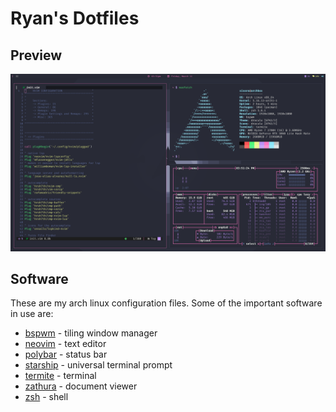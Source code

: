 # Ryan's Dotfiles

## Preview
<p align=center>
  <img src="./assets/preview.png">
</p>

## Software
These are my arch linux configuration files. Some of the important software in use are:

- [bspwm](https://github.com/baskerville/bspwm) - tiling window manager
- [neovim](https://github.com/neovim/neovim) - text editor
- [polybar](https://github.com/polybar/polybar) - status bar
- [starship](https://starship.rs/) - universal terminal prompt
- [termite](https://github.com/aperezdc/termite) - terminal
- [zathura](https://github.com/pwmt/zathura) - document viewer
- [zsh](https://www.zsh.org/) - shell
